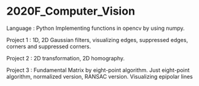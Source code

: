 # 2020F_Computer_Vision

Language : Python
Implementing functions in opencv by using numpy.

Project 1 : 1D, 2D Gaussian filters, visualizing edges, suppressed edges, corners and suppressed corners.

Project 2 : 2D transformation, 2D homography.

Project 3 : Fundamental Matrix by eight-point algorithm. Just eight-point algorithm, normalized version, RANSAC version. Visualizing epipolar lines
